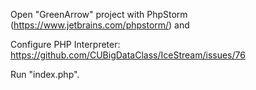 Open "GreenArrow" project with PhpStorm (https://www.jetbrains.com/phpstorm/) and 

Configure PHP Interpreter:
https://github.com/CUBigDataClass/IceStream/issues/76

Run "index.php".
